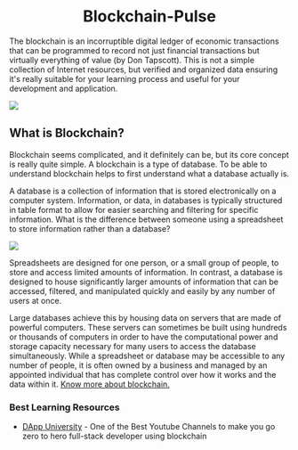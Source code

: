 <h1 align="center">Blockchain-Pulse</h1>

The blockchain is an incorruptible digital ledger of economic transactions that can be programmed to record not just financial transactions but virtually everything of value (by Don Tapscott). This is not a simple collection of Internet resources, but verified and organized data ensuring it's really suitable for your learning process and useful for your development and application.

<img src="https://github.com/Subhampreet/Blockchain-Pulse/blob/main/public/definition.jpg" >

## What is Blockchain?

Blockchain seems complicated, and it definitely can be, but its core concept is really quite simple. A blockchain is a type of database. To be able to understand blockchain helps to first understand what a database actually is.

A database is a collection of information that is stored electronically on a computer system. Information, or data, in databases is typically structured in table format to allow for easier searching and filtering for specific information. What is the difference between someone using a spreadsheet to store information rather than a database?

<img src="https://github.com/Subhampreet/Blockchain-Pulse/blob/main/public/header.jpg">

Spreadsheets are designed for one person, or a small group of people, to store and access limited amounts of information. In contrast, a database is designed to house significantly larger amounts of information that can be accessed, filtered, and manipulated quickly and easily by any number of users at once.

Large databases achieve this by housing data on servers that are made of powerful computers. These servers can sometimes be built using hundreds or thousands of computers in order to have the computational power and storage capacity necessary for many users to access the database simultaneously. While a spreadsheet or database may be accessible to any number of people, it is often owned by a business and managed by an appointed individual that has complete control over how it works and the data within it. [Know more about blockchain.](https://www.investopedia.com/terms/b/blockchain.asp)


### Best Learning Resources
- [DApp University](https://www.youtube.com/c/DappUniversity/featured) - One of the Best Youtube Channels to make you go zero to hero full-stack developer using blockchain


